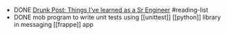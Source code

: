 - DONE [Drunk Post: Things I've learned as a Sr Engineer](https://www.reddit.com/r/ExperiencedDevs/comments/nmodyl/drunk_post_things_ive_learned_as_a_sr_engineer/) #reading-list
- DONE mob program to write unit tests using [[unittest]] [[python]] library in messaging [[frappe]] app